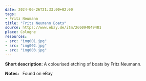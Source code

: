 ```yaml
---
date: 2024-06-26T21:33:00+02:00
tags:
- Fritz Neumann
title: "Fritz Neumann Boats"
source: https://www.ebay.de/itm/266094049481
place: Cologne
resources:
- src: "img001.jpg"
- src: "img002.jpg"
- src: "img003.jpg"
---
```


**Short description:** A colourised etching of boats by Fritz Neumann.

**Notes:** &nbsp; Found on eBay
